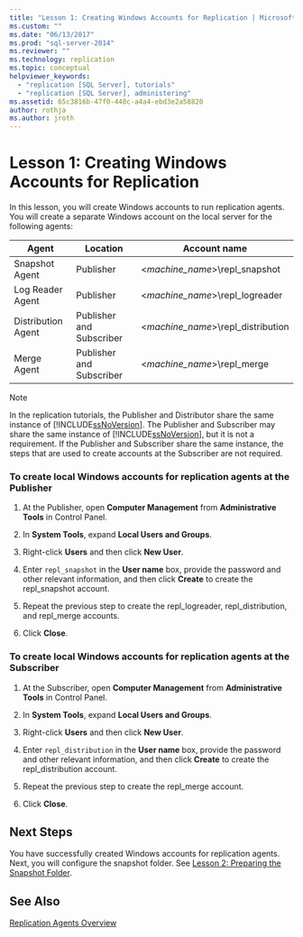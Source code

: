 ```yaml
---
title: "Lesson 1: Creating Windows Accounts for Replication | Microsoft Docs"
ms.custom: ""
ms.date: "06/13/2017"
ms.prod: "sql-server-2014"
ms.reviewer: ""
ms.technology: replication
ms.topic: conceptual
helpviewer_keywords: 
  - "replication [SQL Server], tutorials"
  - "replication [SQL Server], administering"
ms.assetid: 65c3816b-47f0-448c-a4a4-ebd3e2a58820
author: rothja
ms.author: jroth
---
```

# Lesson 1: Creating Windows Accounts for Replication
  In this lesson, you will create Windows accounts to run replication agents. You will create a separate Windows account on the local server for the following agents:  
  
|Agent|Location|Account name|  
|-----------|--------------|------------------|  
|Snapshot Agent|Publisher|\<*machine_name*>\repl_snapshot|  
|Log Reader Agent|Publisher|\<*machine_name*>\repl_logreader|  
|Distribution Agent|Publisher and Subscriber|\<*machine_name*>\repl_distribution|  
|Merge Agent|Publisher and Subscriber|\<*machine_name*>\repl_merge|  
  
> [!NOTE]  
>  In the replication tutorials, the Publisher and Distributor share the same instance of [!INCLUDE[ssNoVersion](../../includes/ssnoversion-md.md)]. The Publisher and Subscriber may share the same instance of [!INCLUDE[ssNoVersion](../../includes/ssnoversion-md.md)], but it is not a requirement. If the Publisher and Subscriber share the same instance, the steps that are used to create accounts at the Subscriber are not required.  
  
### To create local Windows accounts for replication agents at the Publisher  
  
1.  At the Publisher, open **Computer Management** from **Administrative Tools** in Control Panel.  
  
2.  In **System Tools**, expand **Local Users and Groups**.  
  
3.  Right-click **Users** and then click **New User**.  
  
4.  Enter `repl_snapshot` in the **User name** box, provide the password and other relevant information, and then click **Create** to create the repl_snapshot account.  
  
5.  Repeat the previous step to create the repl_logreader, repl_distribution, and repl_merge accounts.  
  
6.  Click **Close**.  
  
### To create local Windows accounts for replication agents at the Subscriber  
  
1.  At the Subscriber, open **Computer Management** from **Administrative Tools** in Control Panel.  
  
2.  In **System Tools**, expand **Local Users and Groups**.  
  
3.  Right-click **Users** and then click **New User**.  
  
4.  Enter `repl_distribution` in the **User name** box, provide the password and other relevant information, and then click **Create** to create the repl_distribution account.  
  
5.  Repeat the previous step to create the repl_merge account.  
  
6.  Click **Close**.  
  
## Next Steps  
 You have successfully created Windows accounts for replication agents. Next, you will configure the snapshot folder. See [Lesson 2: Preparing the Snapshot Folder](lesson-2-preparing-the-snapshot-folder.md).  
  
## See Also  
 [Replication Agents Overview](agents/replication-agents-overview.md)  
  
  
